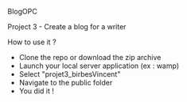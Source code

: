 BlogOPC

Project 3 - Create a blog for a writer

How to use it ?
- Clone the repo or download the zip archive
- Launch your local server application (ex : wamp)
- Select "projet3_birbesVincent"
- Navigate to the public folder
- You did it !